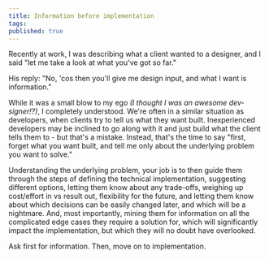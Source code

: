 ```yaml
---
title: Information before implementation
tags:
published: true
---
```


Recently at work, I was describing what a client wanted to a designer, and I said "let me take a look at what you've got so far."

His reply: "No, 'cos then you'll give me design input, and what I want is information."

While it was a small blow to my ego *(I thought I was an awesome dev-signer!?)*, I completely understood. We're often in a similar situation as developers, when clients try to tell us what they want built. Inexperienced developers may be inclined to go along with it and just build what the client tells them to - but that's a mistake. Instead, that's the time to say "first, forget what you want built, and tell me only about the underlying problem you want to solve."

Understanding the underlying problem, your job is to then guide them through the steps of defining the technical implementation, suggesting different options, letting them know about any trade-offs, weighing up cost/effort in vs result out, flexibility for the future, and letting them know about which decisions can be easily changed later, and which will be a nightmare. And, most importantly, mining them for information on all the complicated edge cases they require a solution for, which will significantly impact the implementation, but which they will no doubt have overlooked.

Ask first for information. Then, move on to implementation.